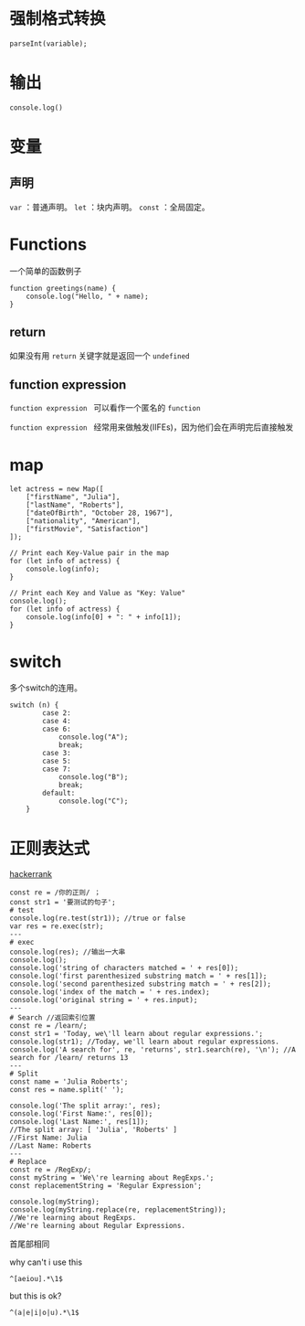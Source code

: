 # 强制格式转换
```
parseInt(variable);
```

# 输出

```
console.log()
```
# 变量
## 声明
`var` ：普通声明。
`let` ：块内声明。
`const` ：全局固定。
# Functions
一个简单的函数例子
```
function greetings(name) {
    console.log("Hello, " + name);
}
```
## return 
如果没有用 `return` 关键字就是返回一个 `undefined`

## function expression 
`function expression ` 可以看作一个匿名的 `function` 

`function expression ` 经常用来做触发(IIFEs)，因为他们会在声明完后直接触发

# map
```
let actress = new Map([
    ["firstName", "Julia"],
    ["lastName", "Roberts"],
    ["dateOfBirth", "October 28, 1967"],
    ["nationality", "American"],
    ["firstMovie", "Satisfaction"]
]);

// Print each Key-Value pair in the map
for (let info of actress) {
    console.log(info);
}

// Print each Key and Value as "Key: Value"
console.log();
for (let info of actress) {
    console.log(info[0] + ": " + info[1]);
}
```

# switch
多个switch的连用。
```
switch (n) {
        case 2:
        case 4:
        case 6:
            console.log("A");
            break;
        case 3:
        case 5:
        case 7:
            console.log("B");
            break;
        default:
            console.log("C");
    }
```

# 正则表达式
[hackerrank](https://www.hackerrank.com/challenges/js10-regexp-1/topics)
```
const re = /你的正则/ ；
const str1 = '要测试的句子';
# test 
console.log(re.test(str1)); //true or false
var res = re.exec(str);
---
# exec
console.log(res); //输出一大串
console.log();
console.log('string of characters matched = ' + res[0]);
console.log('first parenthesized substring match = ' + res[1]);
console.log('second parenthesized substring match = ' + res[2]);
console.log('index of the match = ' + res.index);
console.log('original string = ' + res.input);
---
# Search //返回索引位置
const re = /learn/;
const str1 = 'Today, we\'ll learn about regular expressions.';
console.log(str1); //Today, we'll learn about regular expressions.
console.log('A search for', re, 'returns', str1.search(re), '\n'); //A search for /learn/ returns 13 
---
# Split
const name = 'Julia Roberts';
const res = name.split(' ');

console.log('The split array:', res);
console.log('First Name:', res[0]);
console.log('Last Name:', res[1]);
//The split array: [ 'Julia', 'Roberts' ]
//First Name: Julia
//Last Name: Roberts
---
# Replace
const re = /RegExp/;
const myString = 'We\'re learning about RegExps.';
const replacementString = 'Regular Expression';

console.log(myString);
console.log(myString.replace(re, replacementString));
//We're learning about RegExps.
//We're learning about Regular Expressions.

```

首尾部相同

why can't i use this 

```
^[aeiou].*\1$
```
but this is ok?

```
^(a|e|i|o|u).*\1$
```